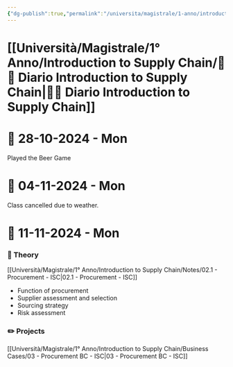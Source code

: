 ```yaml
---
{"dg-publish":true,"permalink":"/universita/magistrale/1-anno/introduction-to-supply-chain/diario-introduction-to-supply-chain/","tags":["UNI"]}
---
```


# [[Università/Magistrale/1° Anno/Introduction to Supply Chain/🚚📔 Diario Introduction to Supply Chain\|🚚📔 Diario Introduction to Supply Chain]]


# 📆  28-10-2024 - Mon

Played the Beer Game


# 📆  04-11-2024 - Mon

Class cancelled due to weather.


# 📆  11-11-2024 - Mon

### 📝 Theory

[[Università/Magistrale/1° Anno/Introduction to Supply Chain/Notes/02.1 - Procurement - ISC\|02.1 - Procurement - ISC]]
- Function of procurement
- Supplier assessment and selection
- Sourcing strategy
- Risk assessment

### ✏️ Projects

[[Università/Magistrale/1° Anno/Introduction to Supply Chain/Business Cases/03 - Procurement BC - ISC\|03 - Procurement BC - ISC]]